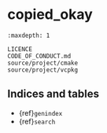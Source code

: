 <!--
  Copyright (c) 2024 copied_okay
  Licensed under Creative Commons Attribution-ShareAlike 4.0 International
  See /LICENCE for licence information.
  SPDX-License-Identifier: CC BY-SA 4.0
-->
# copied_okay

```{toctree}
:maxdepth: 1

LICENCE
CODE_OF_CONDUCT.md
source/project/cmake
source/project/vcpkg
```

## Indices and tables

* {ref}`genindex`
* {ref}`search`
